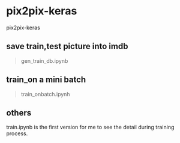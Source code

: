 # pix2pix-keras
pix2pix-keras

## save train,test picture into imdb
> gen_train_db.ipynb

## train_on a mini batch
> train_onbatch.ipynh

## others
train.ipynb is the first version for me to see the detail during training process.

